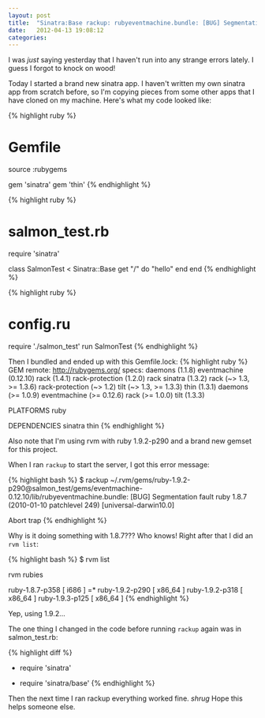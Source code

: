 ```yaml
---
layout: post
title:  "Sinatra:Base rackup: rubyeventmachine.bundle: [BUG] Segmentation fault ruby 1.8.7"
date:   2012-04-13 19:08:12
categories:
---
```


I was *just* saying yesterday that I haven't run into any strange errors lately. I guess I forgot to knock on wood!

Today I started a brand new sinatra app. I haven't written my own sinatra app from scratch before, so I'm copying pieces from some other apps that I have cloned on my machine. Here's what my code looked like:

{% highlight ruby %}
# Gemfile
source :rubygems

gem 'sinatra'
gem 'thin'
{% endhighlight %}

{% highlight ruby %}
# salmon_test.rb
require 'sinatra'

class SalmonTest < Sinatra::Base
  get "/" do
    "hello"
  end
end
{% endhighlight %}

{% highlight ruby %}
# config.ru
require './salmon_test'
run SalmonTest
{% endhighlight %}

Then I bundled and ended up with this Gemfile.lock:
{% highlight ruby %}
GEM
  remote: http://rubygems.org/
  specs:
    daemons (1.1.8)
    eventmachine (0.12.10)
    rack (1.4.1)
    rack-protection (1.2.0)
      rack
    sinatra (1.3.2)
      rack (~> 1.3, >= 1.3.6)
      rack-protection (~> 1.2)
      tilt (~> 1.3, >= 1.3.3)
    thin (1.3.1)
      daemons (>= 1.0.9)
      eventmachine (>= 0.12.6)
      rack (>= 1.0.0)
    tilt (1.3.3)

PLATFORMS
  ruby

DEPENDENCIES
  sinatra
  thin
{% endhighlight %}

Also note that I'm using rvm with ruby 1.9.2-p290 and a brand new gemset for this project.

When I ran <code>rackup</code> to start the server, I got this error message:

{% highlight bash %}
$ rackup
~/.rvm/gems/ruby-1.9.2-p290@salmon_test/gems/eventmachine-0.12.10/lib/rubyeventmachine.bundle: [BUG] Segmentation fault
ruby 1.8.7 (2010-01-10 patchlevel 249) [universal-darwin10.0]

Abort trap
{% endhighlight %}

Why is it doing something with 1.8.7??? Who knows! Right after that I did an <code>rvm list</code>:

{% highlight bash %}
$ rvm list

rvm rubies

   ruby-1.8.7-p358 [ i686 ]
=* ruby-1.9.2-p290 [ x86_64 ]
   ruby-1.9.2-p318 [ x86_64 ]
   ruby-1.9.3-p125 [ x86_64 ]
{% endhighlight %}

Yep, using 1.9.2...

The one thing I changed in the code before running <code>rackup</code> again was in salmon_test.rb:

{% highlight diff %}
- require 'sinatra'
+ require 'sinatra/base'
{% endhighlight %}

Then the next time I ran rackup everything worked fine. *shrug* Hope this helps someone else.
